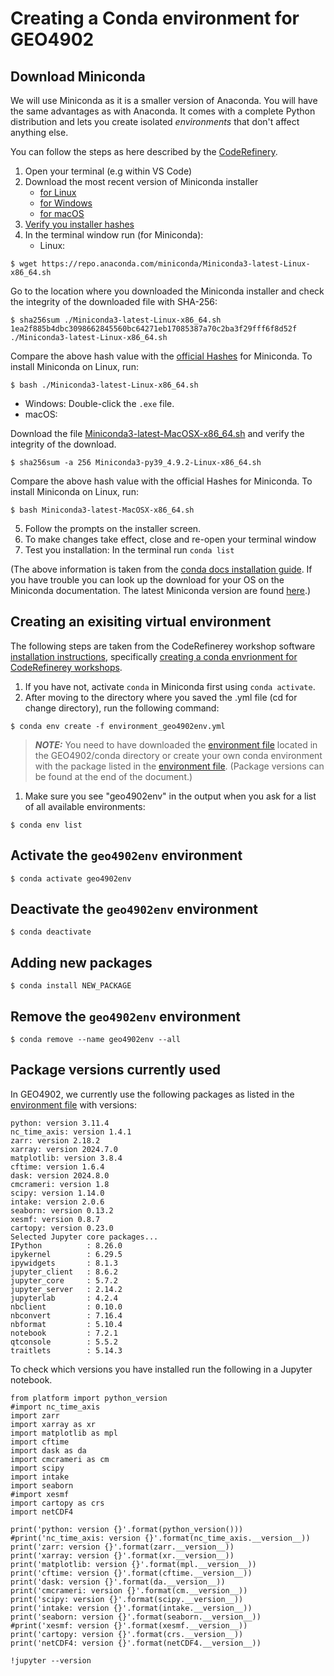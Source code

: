 # Creating a Conda environment for GEO4902


## Download Miniconda 
We will use Miniconda as it is a smaller version of Anaconda. You will have the same advantages as with Anaconda. It comes with a complete Python distribution and lets you create isolated _environments_ that don't affect anything else. 

You can follow the steps as here described by the [CodeRefinery](https://coderefinery.github.io/installation/conda/).

1. Open your terminal (e.g within VS Code)
2. Download the most recent version of Miniconda installer 
   - [for Linux](https://docs.conda.io/en/latest/miniconda.html#linux-installers)
   - [for Windows](https://docs.conda.io/en/latest/miniconda.html)
   - [for macOS](https://docs.conda.io/en/latest/miniconda.html)
3. [Verify you installer hashes](https://docs.conda.io/projects/conda/en/latest/user-guide/install/download.html#hash-verification)
4. In the terminal window run (for Miniconda):
   - Linux: 

```
$ wget https://repo.anaconda.com/miniconda/Miniconda3-latest-Linux-x86_64.sh

```
Go to the location where you downloaded the Miniconda installer and check the integrity of the downloaded file with SHA-256:
```
$ sha256sum ./Miniconda3-latest-Linux-x86_64.sh
1ea2f885b4dbc3098662845560bc64271eb17085387a70c2ba3f29fff6f8d52f  ./Miniconda3-latest-Linux-x86_64.sh
```  
Compare the above hash value with the [official Hashes](https://docs.conda.io/en/latest/miniconda.html) for Miniconda. To install Miniconda on Linux, run:
```
$ bash ./Miniconda3-latest-Linux-x86_64.sh 

```
   - Windows: Double-click the `.exe` file.
   - macOS: 

Download the file [Miniconda3-latest-MacOSX-x86_64.sh](https://docs.conda.io/en/latest/miniconda.html) and verify the integrity of the download.
```
$ sha256sum -a 256 Miniconda3-py39_4.9.2-Linux-x86_64.sh
``` 
Compare the above hash value with the official Hashes for Miniconda. To install Miniconda on Linux, run:
```
$ bash Miniconda3-latest-MacOSX-x86_64.sh
```

5. Follow the prompts on the installer screen.
6. To make changes take effect, close and re-open your terminal window
7. Test you installation: In the terminal run `conda list`

(The above information is taken from the [conda docs installation guide](https://docs.conda.io/projects/conda/en/latest/user-guide/install/index.html). If you have trouble you can look up the download for your OS on the Miniconda documentation. The latest Miniconda version are found [here](https://docs.conda.io/en/latest/miniconda.html).)



## Creating an exisiting virtual environment
The following steps are taken from the CodeRefinerey workshop software [installation instructions](https://coderefinery.github.io/installation/#), specifically [creating a conda envrionment for CodeRefinerey workshops](https://coderefinery.github.io/installation/conda-environment/#conda-environment).

1. If you have not, activate `conda` in Miniconda first using `conda activate`.
2. After moving to the directory where you saved the .yml file (cd for change directory), run the following command:
```
$ conda env create -f environment_geo4902env.yml

```
> **_NOTE:_** You need to have downloaded the [environment file](./environment_geo4902env.yml) located in the GEO4902/conda directory or create your own conda environment with the package listed in the [environment file](./environment_geo4902env.yml). (Package versions can be found at the end of the document.)
> 
1. Make sure you see "geo4902env" in the output when you ask for a list of all available environments:
```
$ conda env list
```

## Activate the `geo4902env` environment
```
$ conda activate geo4902env
```
## Deactivate the `geo4902env` environment
```
$ conda deactivate

```
## Adding new packages 
```
$ conda install NEW_PACKAGE
```

## Remove the `geo4902env` environment
```
$ conda remove --name geo4902env --all
```

## Package versions currently used
In GEO4902, we currently use the following packages as listed in the [environment file](./environment_geo4902env.yml) with versions:

```
python: version 3.11.4
nc_time_axis: version 1.4.1
zarr: version 2.18.2
xarray: version 2024.7.0
matplotlib: version 3.8.4
cftime: version 1.6.4
dask: version 2024.8.0
cmcrameri: version 1.8
scipy: version 1.14.0
intake: version 2.0.6
seaborn: version 0.13.2
xesmf: version 0.8.7
cartopy: version 0.23.0
Selected Jupyter core packages...
IPython          : 8.26.0
ipykernel        : 6.29.5
ipywidgets       : 8.1.3
jupyter_client   : 8.6.2
jupyter_core     : 5.7.2
jupyter_server   : 2.14.2
jupyterlab       : 4.2.4
nbclient         : 0.10.0
nbconvert        : 7.16.4
nbformat         : 5.10.4
notebook         : 7.2.1
qtconsole        : 5.5.2
traitlets        : 5.14.3
```

To check which versions you have installed run the following in a Jupyter notebook.
```
from platform import python_version
#import nc_time_axis
import zarr 
import xarray as xr
import matplotlib as mpl
import cftime
import dask as da
import cmcrameri as cm
import scipy
import intake
import seaborn
#import xesmf
import cartopy as crs
import netCDF4

print('python: version {}'.format(python_version()))
#print('nc_time_axis: version {}'.format(nc_time_axis.__version__))
print('zarr: version {}'.format(zarr.__version__))
print('xarray: version {}'.format(xr.__version__))
print('matplotlib: version {}'.format(mpl.__version__))
print('cftime: version {}'.format(cftime.__version__))
print('dask: version {}'.format(da.__version__))
print('cmcrameri: version {}'.format(cm.__version__))
print('scipy: version {}'.format(scipy.__version__))
print('intake: version {}'.format(intake.__version__))
print('seaborn: version {}'.format(seaborn.__version__))
#print('xesmf: version {}'.format(xesmf.__version__))
print('cartopy: version {}'.format(crs.__version__))
print('netCDF4: version {}'.format(netCDF4.__version__))

!jupyter --version

```
